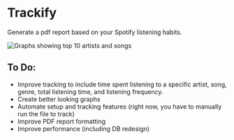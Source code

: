 # Trackify
Generate a pdf report based on your Spotify listening habits.

![Graphs showing top 10 artists and songs](https://i.imgur.com/eKGs1sG.png)


## To Do:

* Improve tracking to include time spent listening to a specific artist, song, genre, total listening time, and listening frequency.
* Create better looking graphs
* Automate setup and tracking features (right now, you have to manually run the file to track)
* Improve PDF report formatting
* Improve performance (including DB redesign)
